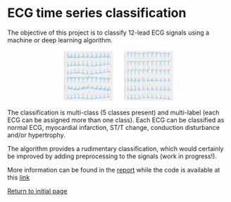 # ECG time series classification

The objective of this project is to classify 12-lead ECG signals using a machine or deep learning algorithm. 

<p align="center">
  <img src="https://github.com/RebeccaBonato/Master-Projects-/blob/main/images/ECG.png" alt="ECG" width="50%">
</p>
The classification is multi-class (5 classes present) and multi-label (each ECG can be assigned more than one class). Each ECG can be classified as normal ECG, myocardial infarction, ST/T change, conduction disturbance and/or hypertrophy. 

The algorithm provides a rudimentary classification, which would certainly be improved by adding preprocessing to the signals (work in progress!). 

More information can be found in the [report](https://github.com/RebeccaBonato/Master-Projects-/blob/main/ECG/BonatoRebecca_ECG_Classification_Report.pdf) while the code is available at this [link](https://github.com/RebeccaBonato/Master-Projects-/blob/main/ECG/Assignment%203%20-ECG.ipynb)

[Return to initial page](https://github.com/RebeccaBonato/Master-Projects-/blob/main/README.md)
